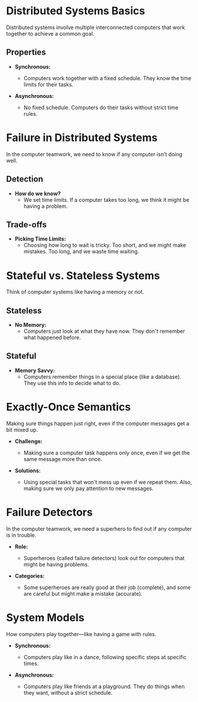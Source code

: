 # Distributed Systems Basics

Distributed systems involve multiple interconnected computers that work together to achieve a common goal.

## Properties

- **Synchronous:**
  - Computers work together with a fixed schedule. They know the time limits for their tasks.

- **Asynchronous:**
  - No fixed schedule. Computers do their tasks without strict time rules.

# Failure in Distributed Systems

In the computer teamwork, we need to know if any computer isn't doing well.

## Detection

- **How do we know?**
  - We set time limits. If a computer takes too long, we think it might be having a problem.

## Trade-offs

- **Picking Time Limits:**
  - Choosing how long to wait is tricky. Too short, and we might make mistakes. Too long, and we waste time waiting.

# Stateful vs. Stateless Systems

Think of computer systems like having a memory or not.

## Stateless

- **No Memory:**
  - Computers just look at what they have now. They don't remember what happened before.

## Stateful

- **Memory Savvy:**
  - Computers remember things in a special place (like a database). They use this info to decide what to do.

# Exactly-Once Semantics

Making sure things happen just right, even if the computer messages get a bit mixed up.

- **Challenge:**
  - Making sure a computer task happens only once, even if we get the same message more than once.

- **Solutions:**
  - Using special tasks that won't mess up even if we repeat them. Also, making sure we only pay attention to new messages.

# Failure Detectors

In the computer teamwork, we need a superhero to find out if any computer is in trouble.

- **Role:**
  - Superheroes (called failure detectors) look out for computers that might be having problems.

- **Categories:**
  - Some superheroes are really good at their job (complete), and some are careful but might make a mistake (accurate).

# System Models

How computers play together—like having a game with rules.

- **Synchronous:**
  - Computers play like in a dance, following specific steps at specific times.

- **Asynchronous:**
  - Computers play like friends at a playground. They do things when they want, without a strict schedule.
